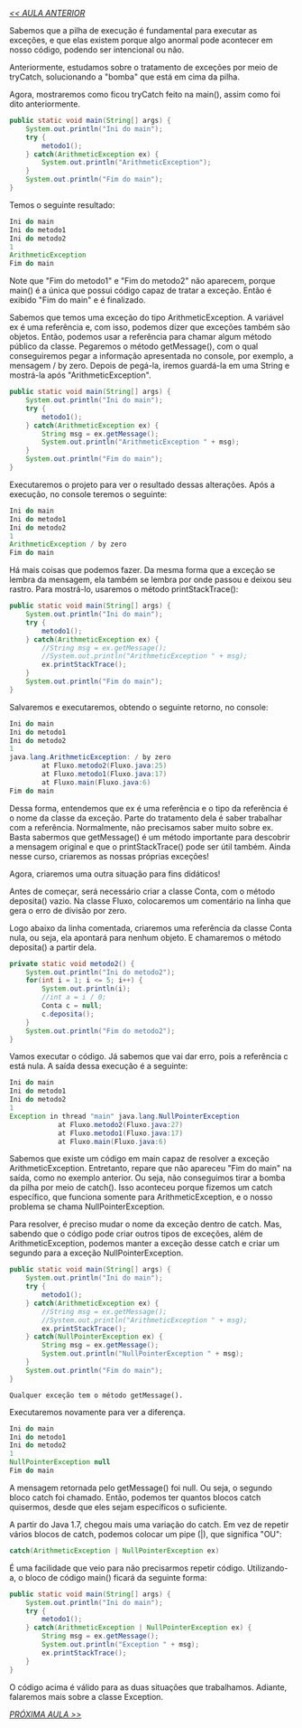 *[<< AULA ANTERIOR](https://github.com/pvreboucas/java-excecoes/blob/aula-2/aulas/2-try-catch.md)*

Sabemos que a pilha de execução é fundamental para executar as exceções, e que elas existem porque algo anormal pode acontecer em nosso código, podendo ser intencional ou não.

Anteriormente, estudamos sobre o tratamento de exceções por meio de tryCatch, solucionando a "bomba" que está em cima da pilha.

Agora, mostraremos como ficou tryCatch feito na main(), assim como foi dito anteriormente.

```java
public static void main(String[] args) {
    System.out.println("Ini do main");
    try {
        metodo1();
    } catch(ArithmeticException ex) {
        System.out.println("ArithmeticException");
    }
    System.out.println("Fim do main");
}
```

Temos o seguinte resultado:

```java
Ini do main
Ini do metodo1
Ini do metodo2
1
ArithmeticException
Fim do main
```

Note que "Fim do metodo1" e "Fim do metodo2" não aparecem, porque main() é a única que possui código capaz de tratar a exceção. Então é exibido "Fim do main" e é finalizado.

Sabemos que temos uma exceção do tipo ArithmeticException. A variável ex é uma referência e, com isso, podemos dizer que exceções também são objetos. Então, podemos usar a referência para chamar algum método público da classe. Pegaremos o método getMessage(), com o qual conseguiremos pegar a informação apresentada no console, por exemplo, a mensagem / by zero. Depois de pegá-la, iremos guardá-la em uma String e mostrá-la após "ArithmeticException".

```java
public static void main(String[] args) {
    System.out.println("Ini do main");
    try {
        metodo1();
    } catch(ArithmeticException ex) {
        String msg = ex.getMessage();
        System.out.println("ArithmeticException " + msg);
    }
    System.out.println("Fim do main");
}
```

Executaremos o projeto para ver o resultado dessas alterações. Após a execução, no console teremos o seguinte:

```java
Ini do main
Ini do metodo1
Ini do metodo2
1
ArithmeticException / by zero
Fim do main
```

Há mais coisas que podemos fazer. Da mesma forma que a exceção se lembra da mensagem, ela também se lembra por onde passou e deixou seu rastro. Para mostrá-lo, usaremos o método printStackTrace():

```java
public static void main(String[] args) {
    System.out.println("Ini do main");
    try {
        metodo1();
    } catch(ArithmeticException ex) {
        //String msg = ex.getMessage();
        //System.out.println("ArithmeticException " + msg);
        ex.printStackTrace();
    }
    System.out.println("Fim do main");
}
```

Salvaremos e executaremos, obtendo o seguinte retorno, no console:

```java
Ini do main
Ini do metodo1
Ini do metodo2
1
java.lang.ArithmeticException: / by zero
        at Fluxo.metodo2(Fluxo.java:25)
        at Fluxo.metodo1(Fluxo.java:17)
        at Fluxo.main(Fluxo.java:6)
Fim do main
```

Dessa forma, entendemos que ex é uma referência e o tipo da referência é o nome da classe da exceção. Parte do tratamento dela é saber trabalhar com a referência. Normalmente, não precisamos saber muito sobre ex. Basta sabermos que getMessage() é um método importante para descobrir a mensagem original e que o printStackTrace() pode ser útil também. Ainda nesse curso, criaremos as nossas próprias exceções!

Agora, criaremos uma outra situação para fins didáticos!

Antes de começar, será necessário criar a classe Conta, com o método deposita() vazio. Na classe Fluxo, colocaremos um comentário na linha que gera o erro de divisão por zero.

Logo abaixo da linha comentada, criaremos uma referência da classe Conta nula, ou seja, ela apontará para nenhum objeto. E chamaremos o método deposita() a partir dela.

```java
private static void metodo2() {
    System.out.println("Ini do metodo2");
    for(int i = 1; i <= 5; i++) {
        System.out.println(i);
        //int a = i / 0;
        Conta c = null;
        c.deposita();
    }
    System.out.println("Fim do metodo2");
}
```

Vamos executar o código. Já sabemos que vai dar erro, pois a referência c está nula. A saída dessa execução é a seguinte:

```java
Ini do main
Ini do metodo1
Ini do metodo2
1
Exception in thread "main" java.lang.NullPointerException
            at Fluxo.metodo2(Fluxo.java:27)
            at Fluxo.metodo1(Fluxo.java:17)
            at Fluxo.main(Fluxo.java:6)
```

Sabemos que existe um código em main capaz de resolver a exceção ArithmeticException. Entretanto, repare que não apareceu "Fim do main" na saída, como no exemplo anterior. Ou seja, não conseguimos tirar a bomba da pilha por meio de catch(). Isso aconteceu porque fizemos um catch específico, que funciona somente para ArithmeticException, e o nosso problema se chama NullPointerException.

Para resolver, é preciso mudar o nome da exceção dentro de catch. Mas, sabendo que o código pode criar outros tipos de exceções, além de ArithmeticException, podemos manter a exceção desse catch e criar um segundo para a exceção NullPointerException.

```java
public static void main(String[] args) {
    System.out.println("Ini do main");
    try {
        metodo1();
    } catch(ArithmeticException ex) {
        //String msg = ex.getMessage();
        //System.out.println("ArithmeticException " + msg);
        ex.printStackTrace();
    } catch(NullPointerException ex) {
        String msg = ex.getMessage();
        System.out.println("NullPointerException " + msg);
    }
    System.out.println("Fim do main");
}
```
```
Qualquer exceção tem o método getMessage().
```

Executaremos novamente para ver a diferença.

```java
Ini do main
Ini do metodo1
Ini do metodo2
1
NullPointerException null
Fim do main
```

A mensagem retornada pelo getMessage() foi null. Ou seja, o segundo bloco catch foi chamado. Então, podemos ter quantos blocos catch quisermos, desde que eles sejam específicos o suficiente.

A partir do Java 1.7, chegou mais uma variação do catch. Em vez de repetir vários blocos de catch, podemos colocar um pipe (|), que significa "OU":

```java
catch(ArithmeticException | NullPointerException ex)
```

É uma facilidade que veio para não precisarmos repetir código. Utilizando-a, o bloco de código main() ficará da seguinte forma:

```java
public static void main(String[] args) {
    System.out.println("Ini do main");
    try {
        metodo1();
    } catch(ArithmeticException | NullPointerException ex) {
        String msg = ex.getMessage();
        System.out.println("Exception " + msg);
        ex.printStackTrace();
    }
}
```

O código acima é válido para as duas situações que trabalhamos. Adiante, falaremos mais sobre a classe Exception.


*[PRÓXIMA AULA >>]()*
